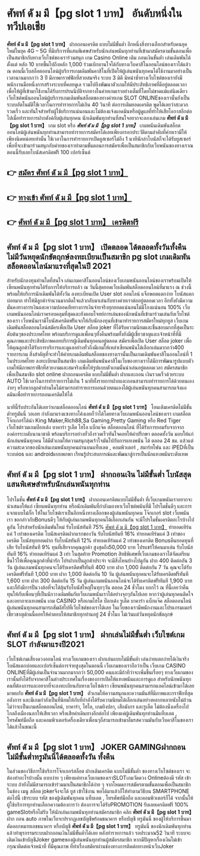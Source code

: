 # ศัพท์ ดั ม มี【pg slot 1 บาท】  อันดับหนึ่งในทวีปเอเชีย

**ศัพท์ ดั ม มี【pg slot 1 บาท】** ฝากถอนเครดิต แบบไม่มีขั้นต่ำ  อีกหนึ่งสิ่งทางเลือกสำหรับคนยุคใหม่ในยุค 4G – 5G ที่มีบริการที่แสนพิเศษสำหรับนักเล่นพนันทุกท่านที่เข้ามาสมัครตามขั้นตอนเพื่อเป็นสมาชิกกับทางเว็บไซต์ของเราร่วมสนุก เกม Casino Online เติม ถอนเงินขั้นต่ำ เล่นเดิมพันได้ตั้งแต่ หลัก 10 บาทขึ้นไปถึงหลัก 1,000 ร่วมเบิกบานใจได้กับทางเว็บคาสิโนออนไลน์ของเราได้แล้ว ณ ตอนนี้เว็บสล็อตออนไลน์ผู้บริการเกมเดิมพันคาสิโนที่เปิดให้ผู้เล่นพนันทุกคนได้ใช้งานมาอย่างเป็นเวลานานมากกว่า 3 ปี มีภาพกราฟฟิกที่สวยสมจริง ระบบ 3 มิติ
มิหนำซ้ำทางเว็บไซต์ของเรายังมี พนักงานมือหนึ่งการสร้างระบบที่คอยดูเล  รวมไปถึงพัฒนาตัวเกมให้มีประสิทธิภาพที่ดีอยู่ตลอดเวลา เพื่อให้ผู้ที่เข้ามาใช้งานได้รับการปรนนิบัติจากทางในค่ายเกมเราอย่างเต็มที่โดยไม่ขาดแม้แต่นิดเดียว เว็บไซต์พนันออนไลน์ผู้บริการเกมเดิมพันสล็อตของทางค่ายเกม SLOT ONLINEของเรานั้นยังเป็นระบบอัตโนมัติใช้เวลาในการทำรายการไม่เกิน 40 วินาที ต่อการเติมยอดเครดิต พูดได้เลยว่าสะดวกรวดเร็ว และทันใจสำหรับผู้ใช้บริการแน่นอนและไม่ต้องแจ้งแอดมินหรือผู้ดูแลที่ทำให้เสียโอกาสอีกต่อไปเมื่อทำรายการฝากตังค์กับผู้เล่นทุกคน
นักเดิมพันทุกท่านที่สนใจอยากจะลองเล่นเกม **ศัพท์ ดั ม มี【pg slot 1 บาท】** เกม slot  หรือ ***ศัพท์ ดั ม มี【pg slot 1 บาท】*** เกมพนันเดิมพันสล็อตออนไลน์ผู้เล่นพนันทุกท่านสามารถทำรายการสมัครได้เลยเพียงกรอกประวัติตามลำดับที่ค่ายเรามีให้เพียงนิดหน่อยเท่านั้น ใช้เวลาในการทำรายการเปิดยูสเซอร์ไม่ถึง 1 นาทีนักล่าโบนัสก็จะได้รับยูสเซอร์เพื่อที่จะเข้ามาร่วมสนุกกับค่ายของเราทำตามขั้นตอนการสมัครเพื่อเป็นสมาชิกกับเว็บพนันของทางเราณ ตอนนี้รับเลยโบนัสเครดิตฟรี 100 เปอร์เซ็นต์

## 👉 [สมัคร ศัพท์ ดั ม มี【pg slot 1 บาท】](https://archa888.com/)
## 👉 [ทางเข้า ศัพท์ ดั ม มี【pg slot 1 บาท】](https://archa888.com/)
## 👉 [ศัพท์ ดั ม มี【pg slot 1 บาท】 เครดิตฟรี](https://archa888.com/)

## ศัพท์ ดั ม มี【pg slot 1 บาท】 เปิดตลอด ได้ตลอดทั้งวันทั้งคืน ไม่มีวันหยุดนักขัตฤกษ์ลงทะเบียนเป็นสมาชิก pg slot เกมเดิมพันสล็อตออนไลน์มาแรงที่สุดในปี 2021

สำหรับนักลงทุนท่านใดที่สนใจ เล่นเกมคาสิโนออนไลน์ของเว็บเกมพนันออนไลน์ของเราพร้อมเปิดให้เซียนพนันทุกท่านได้รับการให้บริการแล้ว ณ วันนี้สุดยอดเว็บเดิมพันสล็อตออนไลน์ที่มาแรง ณ ช่วงนี้ พร้อมให้บริการนักเดิมพันได้ทั้งวัน ลงทะเบียนเปิด User slot ออนไลน์ แจ็กพอตแตกง่าย โบนัสแตกบ่อยมาก ทำให้มีลูกค้าจำนวนมากติดใจแล้วกลับมาเล่นกับทางค่ายเราต่ออยู่ตลอดเวลา อีกทั้งยังมีความมั่นคงทางการเงินและความปลอดภัยทางการเงินจ่ายจริงทุกยอดแน่นอนไม่มีโกงแน่นอน 100% เว็บเกมพนันออนไลน์เราครอบคลุมที่สุดและยังตอบโจทย์การเล่นของนักพนันที่เข้ามาร่วมเล่นกับเว็บไซต์ของเรา
เว็บพนันเรามีโบนัสเครดิตฟรีแจกให้กับนักลงทุนที่เข้ามาทำรายการสมัครใหม่ทุกยูส เว็บเกมเดิมพันสล็อตออนไลน์สมัครเพื่อเปิด User สล็อต joker ที่ได้รับความนิยมและชื่นชอบมากที่สุดเป็นระดับต้นๆของประเทศไทย พร้อมบริการดูแลเพื่อนๆทั้งคืนพร้อมทั้งยังมีผู้เชี่ยวชาญและเจ้าหน้าที่ที่มีคุณภาพและประสิทธิภาพคอยบริการผู้เดิมพันทุกคนอยู่ตลอด สมัครเพื่อเปิด User สล็อต joker เพื่อให้คุณลูกค้าได้รับการบริการและดูแลอย่างทั่วถึงมีเกมให้เหล่าเซียนพนันได้เลือกเล่นมากกว่า400 รายการเกม
สิ่งสำคัญที่จะทำให้ค่ายเกมเดิมพันสล็อตของทางเรานั้นเป็นเกมเดิมพันคาสิโนออนไลน์ที่ 1 ในประเทศไทย ลงทะเบียนเป็นสมาชิก  เกมเดิมพันพนันคาสิโนเว็บของทางเราได้มีการพัฒนารูปแบบตัวเกมให้มีภาพกราฟิกที่สวยงามและสมจริงเพื่อให้รูปแบบตัวเกมนั้นน่าเล่นอยู่ตลอดเวลา สมัครสมาชิกเพื่อเป็นสมาชิก slot online ฝากถอนเครดิต แบบไม่มีขั้นต่ำ ฝากและถอน เงินรวดเร็วด้วยระบบ AUTO ใช้เวลาในการทำรายการไม่เกิน 1 นาทีทั้งรายการฝากและถอนสามารถทำรายการได้ด้วยตนเองง่ายๆ หรือหากลูกค้าท่านใดไม่สามารถทำรายการถอนด้วยตนเองได้ผู้เล่นพนันทุกคนสามารถแจ้งแอดมินเพื่อทำรายการถอนเครดิตให้ได้

นาทีนี้รับประกันได้เลยว่าเกมสล็อตออนไลน์ **ศัพท์ ดั ม มี【pg slot 1 บาท】** โอนเติมเครดิตไม่มีขั้นต่ำทรูมันนี่ วอเลท กำลังมาแรงแซงทางโค้งเลยก็ว่าได้โดยทางเว็บเกมพนันออนไลน์ของเรา เกมสล็อตโจ๊กเกอร์ได้นำ  King Maker,Rich88,Sa Gaming,Pretty Gaming หรือ Red Tiger เว็บไซต์รวมเกมป๊อกเด้ง บาคาร่า รูเล็ต ไฮโล แบ็กแจ๊ค สล็อตออนไลน์ ที่ได้รับการยอมรับจากจากองค์กรระบดับนานาชาติ พร้อมบริการอย่างทั่วถึงรวดเร็วทันใจคอยให้คำปรึกษา ตลอดทั้งวัน มอบให้แก่นักเล่นพนันทุกคน ได้มีตัวเกมให้ความสนุกสุดเร้าใจมันไปกับการแทงพนัน ได้ ตลอด 24 ชม. แล้วแต่ความสะดวกของนักเล่นเกมพนันทุกคนผ่านบนแท็บเลต , คอมพิวเตอร์ , สมาร์ทโฟน และ iPEDที่เป็นระบบios และ androidแบบพกพา เรียนรู้ประสบการณ์และพัฒนาสู่การเป็นนักแทงพนันระดับเทพ

## ศัพท์ ดั ม มี【pg slot 1 บาท】 ฝากถอนเงิน ไม่มีขั้นต่ำ โบนัสสุดแสนพิเศษสำหรับนักเล่นพนันทุกท่าน

โปรโมชั่น **ศัพท์ ดั ม มี【pg slot 1 บาท】** ฝากถอนเครดิตแบบไม่มีขั้นต่ำ ที่เว็บเกมพนันเราอยากจะนำเสนอให้แก่  เซียนพนันทุกท่าน หรือนักเดิมพันที่กำลังมองหาเว็บไซต์พนันที่มี โปรโมชั่นดีๆ และการแจกแบบไม่กั๊ก ให้ในเว็บไซต์เราเป็นอีกหนึ่งทางเลือกของผู้เล่นพนันทุกคน โจ๊กเกอร์ slot เว็บพนันเรา ขอกล่าวกับBonusดีๆ ให้กับผู้เล่นเกมพนันทุกคนได้เลือกเล่นกัน จะมีโปรโมชั่นเครดิตอะไรบ้างไปดูกัน
โปรสำหรับนักเดิมพันใหม่ รับโบนัสทันที 75% [ศัพท์ ดั ม มี【pg slot 1 บาท】](https://archa888.com/) ทำยอดเทิร์นแค่ 1 เท่าของเครดิต
โบนัสเครดิตฝากแรกของวัน รับโบนัสทันที 16% ทำยอดเทิร์นแค่ 3 เท่าของเครดิต
โบนัสทุกยอดฝาก รับโบนัสทันที 12% ทำยอดเทิร์นแค่ 2 เท่าของเครดิต
Bonusคืนยอดทุนที่เสีย รับโบนัสทันที 9% ทุนที่เสียจากคุณลูกค้า สูงสุดถึง50,000 บาท
โปรแชร์ให้คนมาเล่น รับโบนัสทันที 16% ทำยอดเทิร์นแค่ 3 เท่า
ในสุดท้าย Promotion สิทธิพิเศษที่เว็บเกมของเราได้จัดเตรียมขึ้นไว้ให้เพื่อคุณลูกค้าที่น่ารัก โปรฝากเป็นลูกค้าประจำ จะมีสิ่งไหนบ้างไปดูกัน
ฝาก 400 ติดต่อกัน 3 วัน ผู้เล่นเกมพนันทุกคนจะได้รับเครดิตฟรีทันที 400 บาท
ฝาก 1,000 ติดต่อกัน 7 วัน คุณจะได้รับเครดิตฟรีทันที 1,000 บาท
ฝาก 1,000 ติดต่อกัน 10 วัน ผู้เล่นพนันทุกคนจะได้รับเครดิตฟรีทันที 1,600 บาท
ฝาก 300 ติดต่อกัน 15 วัน ผู้เล่นเกมพนันออนไลน์จะได้รับเครดิตฟรีทันที 1,900 บาท
และก็ยังมีการปั่นวงล้อที่จะได้ลุ้นรับโบนัสใหญ่ในทุกๆวัน ตลอด 24 ชั่วโมง บอกไว้ ณ ที่นี้เลยว่าคืนทุนให้กับเพื่อนๆที่เป็นนักวางเดิมพันกับเว็บเกมพนันเราได้อย่างจุกๆกันไปเลย หากว่าผู้เล่นทุกคนติดใจและอยากจะแทงพนัน เกม CASINO หรือเกมไฮโล ป๊อกเด้ง รูเล็ต บาคาร่า แบ็กแจ๊ค สล็อตออนไลน์ ผู้เล่นพนันทุกคนสามารถสัมผัสไปที่เว็บไซต์ของเราได้เลย ในเว็บของเรามีพนักงานและโปรแกรมเมอร์เชี่ยวชาญด้านนี้คอยให้คำตอบให้สมาชิกทุกท่านอยู่ 24 ชั่วโมง ไม่เว้นแต่วันหยุดนักขัตฤกษ์

## ศัพท์ ดั ม มี【pg slot 1 บาท】 ฝากเล่นไม่มีขั้นต่ำ  เว็บไซต์เกม SLOT กำลังมาแรงปี2021

เว็บไซต์เกมเสี่ยงดวงออนไลน์ ทางเว็บเกมของเรา ฝากเล่นแบบไม่มีขั้นต่ำ เล่นง่ายแตกง่ายได้เงินจริง โบนัสแตกบ่อยและเปอร์เซ็นต์การจ่ายสูงสุดในตอนนี้ เว็บเกมของเราถือว่าเป็น เว็บเกม CASINO ONLINEที่มีผู้เล่นเป็นจำนวนมากมากกว่า 50,000 คนและมีถ้าทีว่าจะเพิ่มขึ้นเรื่อยๆ ทางเว็บเกมของเรานั้นยังได้รับจากคาสิโนต่างประเทศในเรื่องของการเปิดให้แทงพนันและการดูแล สำหรับนักพนันทุกคนที่ต้องการและอยากที่จะลงทะเบียนกับทางเว็บไซต์เรา เซียนพนันทุกคนสามารถแอดไลน์เข้ามาได้เลย
	มาพบกับ **ศัพท์ ดั ม มี【pg slot 1 บาท】** ตัวเกมให้ความสนุกและความมันส์ที่มีภาพและกราฟิกที่สุดอลังการ และมีเกมกำลังเป็นที่นิยมให้กับที่กำลังได้รับความนิยมได้เลือกเล่นอย่างหลากหลายนับไม่ถ้วน  ไม่ว่าจะเป็นเกมสล็อตออนไลน์, บาคาร่า, ไฮโล, เกมยิงปลา, เสือมังกร และรูเล็ต ไม่ต้องนั่งเครื่องไปไกลถึงเมืองนอกให้เสียเวลา หรือเสียค่าเดินทางอีกต่อไป เพียงแค่ผู้เดิมพันทุกท่านมีแท็บเลต , โทรศัพท์มือถือ และคอมพิวเตอร์เครื่องเดียวเพื่อนๆก็สามารถเข้ามาลิ้มรสความมันกับเว็บคาสิโนของเราได้แล้วในขณะนี้

## ศัพท์ ดั ม มี【pg slot 1 บาท】 JOKER GAMINGฝากถอนไม่มีขั้นต่ำทรูมันนี่ได้ตลอดทั้งวัน ทั้งคืน

ในส่วนของวิธีการใช้บริการโจ๊กเกอร์สล็อต ฝากเติมเครดิต แบบไม่มีขั้นต่ำ ของทางเว็บไซต์ของเรา จะต้องทำอะไรบ้างนั้น แบบง่าย ๆ เพียงแค่ทางเว็บเกมของเราSLOTเกมวัดดวง Onlineต้องมี รหัส เข้าระบบ ถ้ายังไม่มีสามารถเข้าร่วมมาเป็นสมาชิกได้ง่าย ๆ จากโหมดการสมัครตามขั้นตอนเพื่อเป็นสมาชิกในช่อง เมนู สล็อต jokerจึงจะได้ ยูส เข้าใช้งาน พอได้มาแล้วก็ให้ทำตามวิธีบน SMARTPHONE ต่อไปนี้
เข้าระบบ รหัส  ของผู้เดิมพันทุกคน แท็บเลต , โทรศัพท์มือถือ และคอมพิวเตอร์ก็ได้
จากนั้นให้ผู้ใช้บริการทุกท่านเลือกความต้องการว่า ต้องการจะได้รับPROMOTION รับเลยเครดิตฟรี 100% gameSlotหรือไม่รับ
ให้นักเล่นเกมพนันทุกท่านสมัครสมาชิก คลิก **ศัพท์ ดั ม มี【pg slot 1 บาท】** ฝาก ถอน auto ภาพในเว็บจะปรากฏเลขบัญชีพร้อมธนาคาร หรือบัญชี ทรูมันนี่ ของผู้ให้บริการขึ้นมา
คัดลอกหมายเลขธนาคาร หรือบัญชี **ศัพท์ ดั ม มี【pg slot 1 บาท】** ทรูมันนี่ ของนักเดิมพันทุกท่าน แล้วทำธุรกรรมระบบฝากถอนเงินไม่มีขั้นต่ำได้เลย
หลังทำรายการแล้ว รอประมาณ52 วินาที ระบบจะเติมเงินเข้าบัญชีJoker gameของผู้เล่นพนันทุกท่านผู้สมัครสมาชิก
หากมีปัญหาเรื่องเงินไม่เข้า กรุณาติดต่อเจ้าหน้าที่ ที่มีคุณภาพ ที่ทำเรื่องสมัครผ่านช่องทางการติดต่อทางหน้าเว็บJoker


